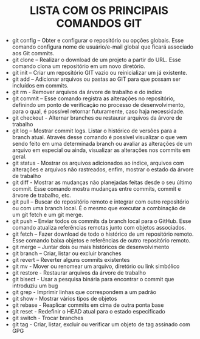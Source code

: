 # <center>LISTA COM OS PRINCIPAIS COMANDOS GIT</center>

*	git config – Obter e configurar o repositório ou opções globais. Esse comando configura nome de usuário/e-mail global que ficará associado aos Git commits. 
*	git clone – Realizar o download de um projeto a partir do URL. Esse comando clona um repositório em um novo diretório.
*	git init – Criar um repositório GIT vazio ou reinicializar um já existente.
*	git add – Adicionar arquivos ou pastas ao GIT para que possam ser incluídos em commits.
*	git rm - Remover arquivos da árvore de trabalho e do índice
*	git commit – Esse comando registra as alterações no repositório, definindo um ponto de verificação no processo de desenvolvimento, para o qual, é possível retornar futuramente, caso haja necessidade.
*	git checkout - Alternar branches ou restaurar arquivos da árvore de trabalho
*	git log – Mostrar commit logs. Listar o histórico de versões para a branch atual. Através desse comando é possível visualizar o que vem sendo feito em uma determinada branch ou avaliar as alterações de um arquivo em especial ou ainda, visualizar as alterações nos commits em geral.
*	git status - Mostrar os arquivos adicionados ao índice, arquivos com alterações e arquivos não rastreados, enfim, mostrar o estado da árvore de trabalho
*	git diff - Mostrar as mudanças não planejadas feitas desde o seu último commit. Esse comando mostra mudanças entre commits, commit e árvore de trabalho, etc.
*	git pull – Buscar do repositório remoto e integrar com outro repositório ou com uma branch local. É o mesmo que executar a combinação de um git fetch e um git merge.
*	git push – Enviar todos os commits da branch local para o GitHub. Esse comando atualiza referências remotas junto com objetos associados.
*	git fetch – Fazer download de todo o histórico de um repositório remoto. Esse comando baixa objetos e referências de outro repositório remoto.
*	git merge – Juntar dois ou mais históricos de desenvolvimento
*	git branch – Criar, listar ou excluir branches
*	git revert – Reverter alguns commits existentes
*   git mv - Mover ou renomear um arquivo, diretório ou link simbólico
*   git restore - Restaurar arquivos da árvore de trabalho
*   git bisect - Usar a pesquisa binária para encontrar o commit que introduziu um bug
*   git grep - Imprimir linhas que correspondem a um padrão
*   git show - Mostrar vários tipos de objetos
*   git rebase - Reaplicar commits em cima de outra ponta base
*   git reset - Redefinir o HEAD atual para o estado especificado
*   git switch - Trocar branches
*   git tag - Criar, listar, excluir ou verificar um objeto de tag assinado com GPG
